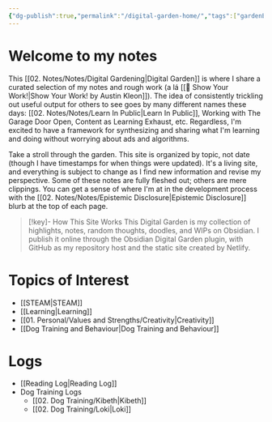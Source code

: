 ```yaml
---
{"dg-publish":true,"permalink":"/digital-garden-home/","tags":["gardenEntry"],"created":"2024-03-19T12:01:08.000-03:00","updated":"2024-04-30T21:08:41.000-03:00"}
---
```


# Welcome to my notes
This [[02. Notes/Notes/Digital Gardening\|Digital Garden]] is where I share a curated selection of my notes and rough work (a lá [[📘 Show Your Work!\|Show Your Work! by Austin Kleon]]). The idea of consistently trickling out useful output for others to see goes by many different names these days: [[02. Notes/Notes/Learn In Public\|Learn In Public]], Working with The Garage Door Open, Content as Learning Exhaust, etc. Regardless, I'm excited to have a framework for synthesizing and sharing what I'm learning and doing without worrying about ads and algorithms.

Take a stroll through the garden. This site is organized by topic, not date (though I have timestamps for when things were updated). It's a living site, and everything is subject to change as I find new information and revise my perspective. Some of these notes are fully fleshed out; others are mere clippings. You can get a sense of where I'm at in the development process with the [[02. Notes/Notes/Epistemic Disclosure\|Epistemic Disclosure]] blurb at the top of each page. 

>[!key]- How This Site Works
>This Digital Garden is my collection of highlights, notes, random thoughts, doodles, and WIPs on Obsidian. I publish it online through the Obsidian Digital Garden plugin, with GitHub as my repository host and the static site created by Netlify. 
# Topics of Interest
- [[STEAM\|STEAM]]
- [[Learning\|Learning]]
- [[01. Personal/Values and Strengths/Creativity\|Creativity]]
- [[Dog Training and Behaviour\|Dog Training and Behaviour]]
# Logs
- [[Reading Log\|Reading Log]]
- Dog Training Logs
	-  [[02. Dog Training/Kibeth\|Kibeth]]
	- [[02. Dog Training/Loki\|Loki]]
